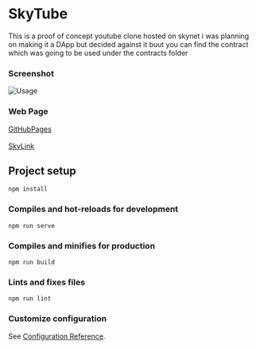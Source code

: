 # SkyTube

This is a proof of concept youtube clone hosted on skynet i was planning on making it a DApp but decided against it buut you can find the contract which was going to be used under the contracts folder


### Screenshot

![Usage](/screenshots/skytube/SkyTube.gif)


### Web Page

[GitHubPages](https://brianspha.github.io/SkyTube-/) <br /><br />
[SkyLink](https://siasky.net/AADaHwJceThvyeNJflQxKOwZ2I5FkffpAfNYyhGRfkas3A#/popular)

## Project setup
```
npm install
```

### Compiles and hot-reloads for development
```
npm run serve
```

### Compiles and minifies for production
```
npm run build
```

### Lints and fixes files
```
npm run lint
```

### Customize configuration
See [Configuration Reference](https://cli.vuejs.org/config/).
